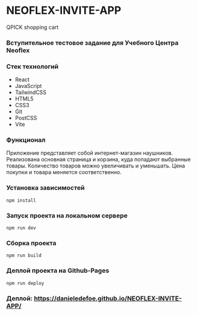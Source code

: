 # NEOFLEX-INVITE-APP
QPICK shopping cart

### Вступительное тестовое задание для Учебного Центра Neoflex

### Стек технологий
- React
- JavaScript
- TailwindCSS
- HTML5
- CSS3
- Git
- PostCSS
- Vite

### Функционал
<p>Приложение представляет собой интернет-магазин наушников. Реализована основная страница и корзина, куда попадают выбранные товары.
Количество товаров можно увеличивать и уменьшать. Цена покупки и товара меняется соответственно.</p>

### Установка зависимостей
`npm install`

### Запуск проекта на локальном сервере
`npm run dev`

### Сборка проекта
`npm run build`

### Деплой проекта на Github-Pages
`npm run deploy`

### Деплой: https://danieledefoe.github.io/NEOFLEX-INVITE-APP/

